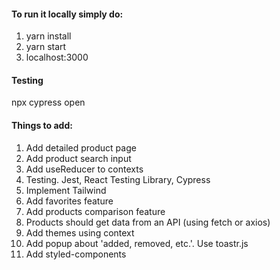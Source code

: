 #### To run it locally simply do:
1. yarn install
2. yarn start
3. localhost:3000


#### Testing
npx cypress open


#### Things to add:
1. Add detailed product page
2. Add product search input
3. Add useReducer to contexts
4. Testing. Jest, React Testing Library, Cypress
5. Implement Tailwind
6. Add favorites feature
7. Add products comparison feature
8. Products should get data from an API (using fetch or axios)
9. Add themes using context
10. Add popup about 'added, removed, etc.'. Use toastr.js
11. Add styled-components
